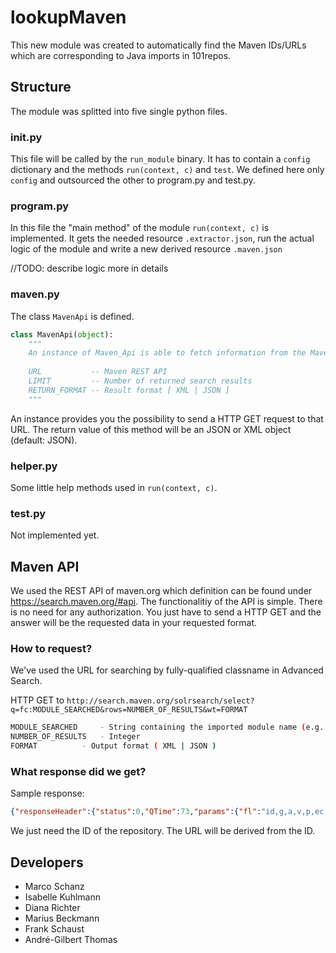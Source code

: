 # lookupMaven
This new module was created to automatically find the Maven IDs/URLs which are corresponding to Java imports in 101repos.

## Structure
The module was splitted into five single python files.

### __init.py__
This file will be called by the `run_module` binary. It has to contain a `config` dictionary and the methods `run(context, c)` and `test`. 
We defined here only `config` and outsourced the other to program.py and test.py.

### program.py
In this file the "main method" of the module `run(context, c)` is implemented. It gets the needed resource `.extractor.json`, run the actual logic of the module and write a new derived resource `.maven.json`

//TODO: describe logic more in details

### maven.py
The class `MavenApi` is defined. 

```python
class MavenApi(object):
    """
    An instance of Maven_Api is able to fetch information from the Maven Central Repositories API.
    
    URL           -- Maven REST API
    LIMIT         -- Number of returned search results
    RETURN_FORMAT -- Result format [ XML | JSON ]
    """
```

An instance provides you the possibility to send a HTTP GET request to that URL. The return value of this method will be an JSON or XML object (default: JSON).

### helper.py
Some little help methods used in `run(context, c)`.

### test.py
Not implemented yet.

## Maven API
We used the REST API of maven.org which definition can be found under https://search.maven.org/#api.
The functionalitiy of the API is simple. There is no need for any authorization. You just have to send a HTTP GET and the answer will be the requested data in your requested format.

### How to request?
We've used the URL for searching by fully-qualified classname in Advanced Search.

HTTP GET to `http://search.maven.org/solrsearch/select?q=fc:MODULE_SEARCHED&rows=NUMBER_OF_RESULTS&wt=FORMAT`

```bash
MODULE_SEARCHED 	- String containing the imported module name (e.g. "Java.io")
NUMBER_OF_RESULTS 	- Integer
FORMAT			- Output format ( XML | JSON )
```

### What response did we get?
Sample response:
```json
{"responseHeader":{"status":0,"QTime":73,"params":{"fl":"id,g,a,v,p,ec,timestamp,tags","sort":"score desc,timestamp desc,g asc,a asc,v desc","hl.snippets":"3","indent":"off","q":"fc:java.awt.color","hl.fl":"fch","wt":"json","hl":"true","rows":"2","version":"2.2"}},"response":{"numFound":22,"start":0,"docs":[{"id":"com.dragome:dragome-js-jre:0.96-beta2","g":"com.dragome","a":"dragome-js-jre","v":"0.96-beta2","p":"jar","timestamp":1434753379000,"tags":["module","dragome"],"ec":["-sources.jar","-javadoc.jar",".jar",".pom"]},{"id":"com.dragome:dragome-js-jre:0.95.5-beta1","g":"com.dragome","a":"dragome-js-jre","v":"0.95.5-beta1","p":"jar","timestamp":1423106297000,"tags":["module","dragome"],"ec":["-sources.jar","-javadoc.jar",".jar",".pom"]}]},"highlighting":{"com.dragome:dragome-js-jre:0.96-beta2":{"fch":["<em>java<\/em>.<em>awt<\/em>.<em>Color<\/em>"]},"com.dragome:dragome-js-jre:0.95.5-beta1":{"fch":["<em>java<\/em>.<em>awt<\/em>.<em>Color<\/em>"]}}}
```
We just need the ID of the repository. The URL will be derived from the ID. 

## Developers
- Marco Schanz
- Isabelle Kuhlmann
- Diana Richter
- Marius Beckmann
- Frank Schaust
- André-Gilbert Thomas


